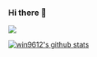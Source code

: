 ### Hi there 👋

<img src="https://img.shields.io/badge/JAVA-007396?style=flat-square&logo=Java&logoColor=white" />

[![win9612's github stats](https://github-readme-stats.vercel.app/api?username=win9612&show_icons=true&theme=radical)](https://github.com/anuraghazra/github-readme-stats)


<!--
* 아이콘 가져오는 곳 : https://simpleicons.org/
  => 요기서 아이콘 이름 및 컬러코드를 여기서 쓰면 된다.
  => 작성예시 : <img src="https://img.shields.io/badge/[안에넣을내용]-[컬러코드 #빼고]?style=flat-square&logo=[아이콘 이름]&logoColor=white" />
-->

<!--
**win9612/win9612** is a ✨ _special_ ✨ repository because its `README.md` (this file) appears on your GitHub profile.

Here are some ideas to get you started:

- 🔭 I’m currently working on ...
- 🌱 I’m currently learning ...
- 👯 I’m looking to collaborate on ...
- 🤔 I’m looking for help with ...
- 💬 Ask me about ...
- 📫 How to reach me: ...
- 😄 Pronouns: ...
- ⚡ Fun fact: ...
-->
